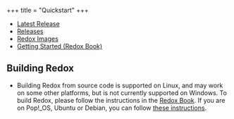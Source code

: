 +++
title = "Quickstart"
+++

- [Latest Release](https://www.redox-os.org/news/release-0.8.0/)
- [Releases](https://gitlab.redox-os.org/redox-os/redox/-/releases)
- [Redox Images](https://static.redox-os.org/img/)
- [Getting Started (Redox Book)](https://doc.redox-os.org/book/ch02-00-getting-started.html)

## Building Redox

- Building Redox from source code is supported on Linux, and may work on some other platforms, but is not currently supported on Windows. To build Redox, please follow the instructions in the [Redox Book](https://doc.redox-os.org/book/ch02-06-podman-build.html). If you are on Pop!_OS, Ubuntu or Debian, you can follow [these instructions](https://doc.redox-os.org/book/ch02-05-building-redox.html).
